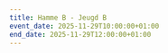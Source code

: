 ```yaml
---
title: Hamme B - Jeugd B
event_date: 2025-11-29T10:00:00+01:00
end_date: 2025-11-29T12:00:00+01:00
---
```

